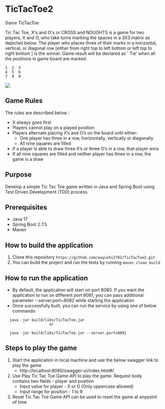 # TicTacToe2
Game TicTacToe

Tic Tac Toe, X's and O's or CROSS and NOUGHTS is a game for two players, X and O, who take turns marking the spaces in a
3X3 matrix as depicted below. The player who places three of their marks in a horizontal, vertical, or diagonal
row [either from right top to left bottom or left top to right bottom ] is the winner. Game result will be declared as '
Tie' when all the positions in game board are marked.

```
1  2  3
4  5  6
7  8  9
```

![](https://raw.githubusercontent.com/stephane-genicot/katas/master/images/Kata_TicTacToe.png)

## **Game Rules**

The rules are described below :

- X always goes first
- Players cannot play on a played position
- Players alternate placing X’s and O’s on the board until either:
    - One player has three in a row, horizontally, vertically or diagonally
    - All nine squares are filled
- If a player is able to draw three X’s or three O’s in a row, that player wins
- If all nine squares are filled and neither player has three in a row, the game is a draw

## **Purpose**
Develop a simple Tic Tac Toe game written in Java and Spring Boot using Test Driven Development (TDD) process.

## **Prerequisites**
- Java 17
- Spring Boot 2.7.5
- Maven

## **How to build the application**
1. Clone this repository ```https://github.com/aayushi2702/TicTacToe2.git```
2. You can build the project and run the tests by running ```maven clean build```

## **How to run the application**
- By default, the application will start on port 8080. If you want the application to run on different port 8081, you can pass additional parameter --server.port=8082 while starting the application
- Once successfully built, you can run the service by using one of below commands:

```
  java -jar build/libs/TicTacToe.jar
                    or 
                    
  java -jar build/libs/TicTacToe.jar --server.port=8081
```

## **Steps to play the game**

1. Start the application in local machine and use the below swagger link to play the game
   - http://localhost:8080/swagger-ui/index.html#/
2. Use Play Tic Tac Toe Game API to play the game. Request body contains two fields - player and position 
   - Input value for player - X or O (Only uppercase allowed)
   - Input range for position - 1 to 9
4. Reset Tic Tac Toe Game API can be used to reset the game at anypoint of time
